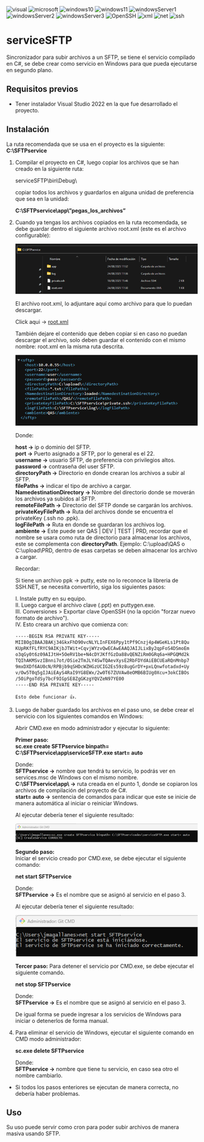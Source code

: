 ![visual](https://img.shields.io/badge/Visual_Studio-2022-blue)
![microsoft](https://img.shields.io/badge/Microsoft-yellowgreen)
![windows10](https://img.shields.io/badge/windows_10-success)
![windows11](https://img.shields.io/badge/windows_11-success)
![windowsServer1](https://img.shields.io/badge/windows_server_2012-success)
![windowsServer2](https://img.shields.io/badge/windows_server_2016-success)
![windowsServer3](https://img.shields.io/badge/windows_server_2019-success)
![OpenSSH](https://img.shields.io/badge/OpenSSH-important)
![xml](https://img.shields.io/badge/XML-important)
![net](https://img.shields.io/badge/.NET_Framework-v4.7-important)
![ssh](https://img.shields.io/badge/SSH.NET-2020.0.2-important)

# serviceSFTP

Sincronizador para subir archivos a un SFTP, se tiene el servicio compilado en C#, se debe crear como servicio en Windows para que pueda ejecutarse en segundo plano.

## Requisitos previos

* Tener instalador Visual Studio 2022 en la que fue desarrollado el proyecto.

## Instalación

La ruta recomendada que se usa en el proyecto es la siguiente: **C:\SFTPservice**

1.	Compilar el proyecto en C#, luego copiar los archivos que se han creado en la siguiente ruta:

  	serviceSFTP\bin\Debug\
  	
    copiar todos los archivos y guardarlos en alguna unidad de preferencia que sea en la unidad:

  	**C:\SFTPservice\app\”pegas_los_archivos”**

2.	Cuando ya tengas los archivos copiados en la ruta recomendada, se debe guardar dentro el siguiente archivo root.xml (este es el archivo configurable):

    ![Alt text](img/image.png)
  	
  	El archivo root.xml, lo adjuntare aquí como archivo para que lo puedan descargar.
  	
    Click aqui -> [root.xml](archivos/root.xml)

  	También dejare el contenido que deben copiar si en caso no puedan descargar el archivo, solo deben guardar el contenido con el mismo nombre: root.xml en la misma ruta descrita.

    ![img-estructura-xml-serviceSFTP](img/image-1.png)

    Donde:
  	
    **host ->** ip o dominio del SFTP.  
    **port ->** Puerto asignado a SFTP, por lo general es el 22.  
    **username ->** usuario SFTP, de preferencia con privilegios altos.  
    **password ->** contraseña del user SFTP.  
    **directoryPath ->** Directorio en donde crearan los archivos a subir al SFTP.  
    **filePaths ->** indicar el tipo de archivo a cargar.  
    **NamedestinationDirectory ->** Nombre del directorio donde se moverán los archivos ya subidos al SFTP.  
    **remoteFilePath ->** Directorio del SFTP donde se cargarán los archivos.  
  	**privateKeyFilePath ->** Ruta del archivos donde se encuentra el privateKey (.ssh no .ppk).  
    **logFilePath ->** Ruta en donde se guardaran los archivos log.  
	**ambiente ->** Este puede ser QAS | DEV | TEST | PRD, recordar que el nombre se usara como ruta de directorio para almacenar los archivos, este se complementa con **directoryPath**. Ejemplo: C:\upload\QAS o C:\upload\PRD, dentro de esas carpetas se deben almacenar los archivo a cargar.  

    Recordar:
  	
    Si tiene un archivo ppk -> putty, este no lo reconoce la libreria de SSH.NET, se necesita convertirlo, siga los siguientes pasos:
    
      I. Instale putty en su equipo.  
     II. Luego cargue el archivo clave (.ppt) en puttygen.exe.  
    III. Conversiones > Exportar clave OpenSSH (no la opción "forzar nuevo formato de archivo").  
     IV. Esto creara un archivo que comienza con:  
     ```
    -----BEGIN RSA PRIVATE KEY-----  
    MIIBOgIBAAJBAKj34GkxFhD90vcNLYLInFEX6Ppy1tPf9Cnzj4p4WGeKLs1Pt8Qu  
    KUpRKfFLfRYC9AIKjbJTWit+CqvjWYzvQwECAwEAAQJAIJLixBy2qpFoS4DSmoEm  
    o3qGy0t6z09AIJtH+5OeRV1be+N4cDYJKffGzDa88vQENZiRm0GRq6a+HPGQMd2k  
    TQIhAKMSvzIBnni7ot/OSie2TmJLY4SwTQAevXysE2RbFDYdAiEBCUEaRQnMnbp7  
    9mxDXDf6AU0cN/RPBjb9qSHDcWZHGzUCIG2Es59z8ugGrDY+pxLQnwfotadxd+Uy  
    v/Ow5T0q5gIJAiEAyS4RaI9YG8EWx/2w0T67ZUVAw8eOMB6BIUg0Xcu+3okCIBOs  
    /5OiPgoTdSy7bcF9IGpSE8ZgGKzgYQVZeN97YE00  
    -----END RSA PRIVATE KEY-----
    
    Esto debe funcionar 👍.  
3.	Luego de haber guardado los archivos en el paso uno, se debe crear el servicio con los siguientes comandos en Windows:

    Abrir CMD.exe en modo administrador y ejecutar lo siguiente:

    **Primer paso:**  
    **sc.exe create SFTPservice binpath= C:\SFTPservice\app\serviceSFTP.exe start= auto**
    
    Donde:  
    **SFTPservice ->** nombre que tendrá tu servicio, lo podrás ver en services.msc de Windows con el mismo nombre.  
    **C:\SFTPservice\app\ ->** ruta creada en el punto 1, donde se copiaron los archivos de compilación del proyecto de C#.  
    **start= auto ->** sentencia de comandos para indicar que este se inicie de manera automática al iniciar o reiniciar Windows.  
    
    Al ejecutar debería tener el siguiente resultado:
  	
    ![img-crear-service](img/image-2.png)

    **Segundo paso:**  
    Iniciar el servicio creado por CMD.exe, se debe ejecutar el siguiente comando:
    
    **net start SFTPservice**
    
    Donde:  
    **SFTPservice ->** Es el nombre que se asignó al servicio en el paso 3.
    
    Al ejecutar debería tener el siguiente resultado:

  	![img-iniciar-service](img/image-3.png)

    **Tercer paso:**
    Para detener el servicio por CMD.exe, se debe ejecutar el siguiente comando.
    
    **net stop SFTPservice**
    
    Donde:  
    **SFTPservice ->** Es el nombre que se asignó al servicio en el paso 3.  
    
    De igual forma se puede ingresar a los servicios de Windows para iniciar o detenerlos de forma manual.

4.	Para eliminar el servicio de Windows, ejecutar el siguiente comando en CMD modo administrador:

    **sc.exe delete SFTPservice**
    
    Donde:  
    **SFTPservice ->** nombre que tiene tu servicio, en caso sea otro el nombre cambiarlo.
  	
* Si todos los pasos enteriores se ejecutan de manera correcta, no debería haber problemas.

## Uso

Su uso puede servir como cron para poder subir archivos de manera masiva usando SFTP.
